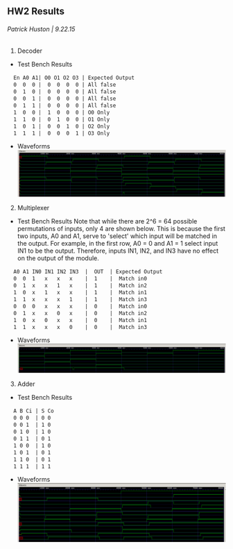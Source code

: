 ## HW2 Results
###### Patrick Huston | 9.22.15

1. Decoder
  * Test Bench Results
  ```
    En A0 A1| O0 O1 O2 O3 | Expected Output
    0  0  0 |  0  0  0  0 | All false
    0  1  0 |  0  0  0  0 | All false
    0  0  1 |  0  0  0  0 | All false
    0  1  1 |  0  0  0  0 | All false
    1  0  0 |  1  0  0  0 | O0 Only
    1  1  0 |  0  1  0  0 | O1 Only
    1  0  1 |  0  0  1  0 | O2 Only
    1  1  1 |  0  0  0  1 | O3 Only
  ```
  * Waveforms
      ![decoder](/HW/HW2/img/decoder.png)
      
2. Multiplexer
  * Test Bench Results
  Note that while there are 2^6 = 64 possible permutations of inputs, only 4 are shown below. 
  This is because the first two inputs, A0 and A1, serve to 'select' which input will be matched
  in the output. For example, in the first row, A0 = 0 and A1 = 1 select input IN1 to be the output.
  Therefore, inputs IN1, IN2, and IN3 have no effect on the output of the module.
  ```
    A0 A1 IN0 IN1 IN2 IN3  |  OUT  | Expected Output
    0  0  1   x   x   x    |  1    |  Match in0
    0  1  x   x   1   x    |  1    |  Match in2
    1  0  x   1   x   x    |  1    |  Match in1
    1  1  x   x   x   1    |  1    |  Match in3
    0  0  0   x   x   x    |  0    |  Match in0
    0  1  x   x   0   x    |  0    |  Match in2
    1  0  x   0   x   x    |  0    |  Match in1
    1  1  x   x   x   0    |  0    |  Match in3

  ```
  * Waveforms
      ![decoder](/HW/HW2/img/multiplexer.png)
      
3. Adder
  * Test Bench Results
  ```
    A B Ci | S Co
    0 0 0  | 0 0
    0 0 1  | 1 0
    0 1 0  | 1 0
    0 1 1  | 0 1
    1 0 0  | 1 0
    1 0 1  | 0 1
    1 1 0  | 0 1
    1 1 1  | 1 1

  ```
  * Waveforms
      ![decoder](/HW/HW2/img/adder.png)
